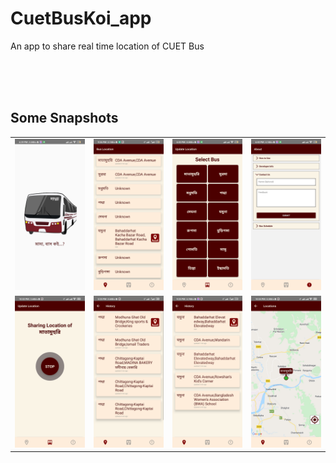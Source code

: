 # CuetBusKoi_app

An app to share real time location of CUET Bus

<br>
<br>
<br>

## Some Snapshots

<!-- ![Alt text](screenshots/ss-1.jpg "Optional title") -->
<!-- <img src="screenshots/ss-1.jpg" alt="Alt text" title=""> -->

<table>
    <tr>
        <td><img width=300 src="screenshots/splash_screen.jpg" alt="splash screen" title=""></td>
        <td><img width=300 src="screenshots/all_bus.jpg" alt="screenshot 2" title=""></td>
        <td><img width=300 src="screenshots/share_location.jpg" alt="screenshot 3" title=""></td>
        <td><img width=300 src="screenshots/about.jpg" alt="screenshot 4" title=""></td>
    </tr>
    <tr>
        <td><img width=300 src="screenshots/live_sharing.jpg" alt="screenshot 5" title=""></td>
        <td><img width=300 src="screenshots/location_history.jpg" alt="screenshot 7" title=""></td>
        <td><img width=300 src="screenshots/location_history2.jpg" alt="screenshot 8" title=""></td>
        <td><img width=300 src="screenshots/live_sharing_map.jpg" alt="screenshot 6" title=""></td>
    </tr>
</table>

